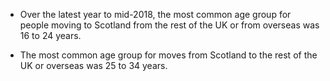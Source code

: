 * Over the latest year to mid-2018, the most common age group for people moving to Scotland from the rest of the UK or from overseas was 16 to 24 years.
 
* The most common age group for moves from Scotland to the rest of the UK or overseas was 25 to 34 years.

